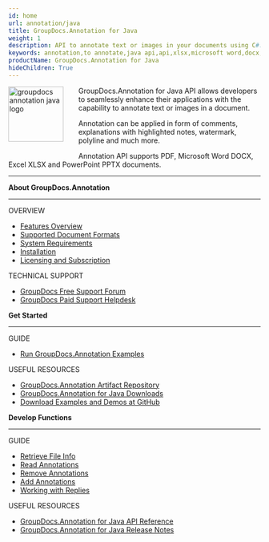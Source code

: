 ```yaml
---
id: home
url: annotation/java
title: GroupDocs.Annotation for Java
weight: 1
description: API to annotate text or images in your documents using C#. It supports PDF, Microsoft Word DOCX, Excel XLSX and PowerPoint. PPTX
keywords: annotation,to annotate,java api,api,xlsx,microsoft word,docx,pptx,pdf,c#
productName: GroupDocs.Annotation for Java
hideChildren: True
---
```

<img src="annotation/java/images/home.png" alt="groupdocs annotation java logo" align="left" style="width:110px; margin: 0 30px 30px 0"/>

GroupDocs.Annotation for Java API allows developers to seamlessly enhance their applications with the capability to annotate text or images in a document. 

Annotation can be applied in form of comments, explanations with highlighted notes, watermark, polyline and much more. 

Annotation API supports PDF, Microsoft Word DOCX, Excel XLSX and PowerPoint PPTX documents.

------

<div class="row">
	<div class="col-md-4">
		<p><b>About GroupDocs.Annotation</b></p>
		<hr><p>OVERVIEW</p></hr>
		<ul>
			<li><a href='{{< ref "annotation/java/getting-started/features-overview" >}}'>Features Overview</a></li>
			<li><a href='{{< ref "annotation/java/getting-started/supported-document-formats" >}}'>Supported Document Formats</a></li>
			<li><a href='{{< ref "annotation/java/getting-started/system-requirements" >}}'>System Requirements</a></li>
			<li><a href='{{< ref "annotation/java/getting-started/installation" >}}'>Installation</a></li>
			<li><a href='{{< ref "annotation/java/getting-started/evaluation-limitations-and-licensing.md" >}}'>Licensing and Subscription</a></li>
		</ul>
		<p>TECHNICAL SUPPORT</p>
		<ul>
			<li><a href="https://forum.groupdocs.com/">GroupDocs Free Support Forum</a></li>
			<li><a href="https://helpdesk.groupdocs.com/">GroupDocs Paid Support Helpdesk</a></li>
		</ul>
	</div>
	<div class="col-md-4">
		<p><b>Get Started</b></p>
			<hr><p>GUIDE</p></hr>
			<ul>
				<li><a href='{{< ref "annotation/java/getting-started/how-to-run-the-examples" >}}'>Run GroupDocs.Annotation Examples</a></li>
			</ul>
			<p>USEFUL RESOURCES</p>
			<ul>
				<li><a href="https://repository.groupdocs.com/webapp/#/artifacts/browse/tree/General/repo/com/groupdocs/groupdocs-annotation">GroupDocs.Annotation Artifact Repository</a></li>
				</li><li><a href="https://downloads.groupdocs.com/annotation/java">GroupDocs.Annotation for Java Downloads</a></li>
				<li><a href="https://github.com/groupdocs-annotation/GroupDocs.Annotation-for-Java">Download Examples and Demos at GitHub</a></li>
			</ul>
	</div>
	<div class="col-md-4">
		<p><b>Develop Functions</b></p>
			<hr><p>GUIDE</p></hr>
			<ul>
				<li><a href='{{< ref "annotation/java/developer-guide/basic-usage/get-file-info" >}}'>Retrieve File Info</a></li>
				<li><a href='{{< ref "annotation/java/developer-guide/basic-usage/extract-annotations-from-document" >}}'>Read Annotations</a></li>
				<li><a href='{{< ref "annotation/java/developer-guide/basic-usage/remove-annotation-from-document" >}}'>Remove Annotations</a></li>
				<li><a href='{{< ref "annotation/java/developer-guide/basic-usage/add-annotation-to-the-document/_index.md" >}}'>Add Annotations</a></li>				
                <li><a href='{{< ref "annotation/java/developer-guide/basic-usage/working-with-annotation-replies/_index.md" >}}'>Working with Replies</a></li>
			</ul>
			<p>USEFUL RESOURCES</p>
			<ul>
				<li><a href="https://apireference.groupdocs.com/annotation/java">GroupDocs.Annotation for Java API Reference</a></li>
				<li><a href='{{< ref "annotation/java/release-notes" >}}'>GroupDocs.Annotation for Java Release Notes</a></li>
			</ul>
	</div>
</div>
